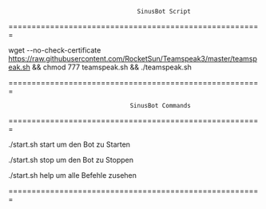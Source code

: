                                         SinusBot Script                       
=======================================================

wget --no-check-certificate https://raw.githubusercontent.com/RocketSun/Teamspeak3/master/teamspeak.sh && chmod 777 teamspeak.sh && ./teamspeak.sh

=======================================================

                                      SinusBot Commands                   
=======================================================

./start.sh start um den Bot zu Starten

./start.sh stop um den Bot zu Stoppen

./start.sh help um alle Befehle zusehen 

=======================================================

